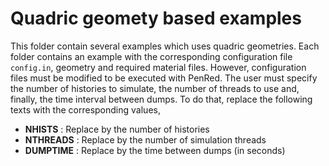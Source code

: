 
# Quadric geomety based examples

This folder contain several examples which uses quadric geometries. Each folder contains 
an example with the corresponding configuration file `config.in`, geometry and required material
files. However, configuration files must be modified to be executed with PenRed. The user must
specify the number of histories to simulate, the number of threads to use and, finally, the time
interval between dumps. To do that, replace the following texts with the corresponding values,

* __NHISTS__ : Replace by the number of histories
* __NTHREADS__ : Replace by the number of simulation threads
* __DUMPTIME__ : Replace by the time between dumps (in seconds)

